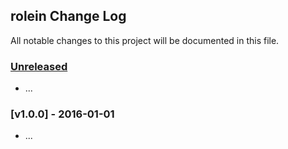 ## rolein Change Log

All notable changes to this project will be documented in this file.

### [Unreleased][unreleased]

- ...

### [v1.0.0] - 2016-01-01

- ...

[unreleased]: https://github.com/taoyuan/rolein/compare/v1.0.0...HEAD
[v0.0.1]: https://github.com/taoyuan/rolein/compare/v0.0.0...v1.0.0
